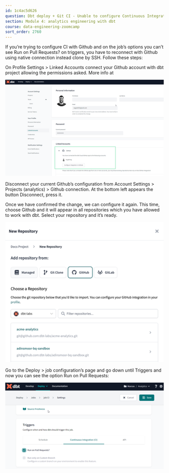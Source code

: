 ```yaml
---
id: 1c4ac5d626
question: Dbt deploy + Git CI - Unable to configure Continuous Integration (CI) with Github
section: Module 4: analytics engineering with dbt
course: data-engineering-zoomcamp
sort_order: 2760
---
```


If you’re trying to configure CI with Github and on the job’s options you can’t see Run on Pull Requests? on triggers, you have to reconnect with Github using native connection instead clone by SSH. Follow these steps:

On Profile Settings > Linked Accounts connect your Github account with dbt project allowing the permissions asked. More info at

![Image](images/data-engineering-zoomcamp/image_7800f401.png)

Disconnect your current Github’s configuration from Account Settings > Projects (analytics) > Github connection. At the bottom left appears the button Disconnect, press it.

Once we have confirmed the change, we can configure it again. This time, choose Github and it will appear in all repositories which you have allowed to work with dbt. Select your repository and it’s ready.

![Image](images/data-engineering-zoomcamp/image_8efd4f76.png)

Go to the Deploy > job configuration’s page and go down until Triggers and now you can see the option Run on Pull Requests:

![Image](images/data-engineering-zoomcamp/image_4e68416b.png)

